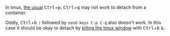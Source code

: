 In tmux, [the usual](https://stackoverflow.com/a/25354585) <kbd>Ctrl</kbd>+<kbd>p</kbd>, <kbd>Ctrl</kbd>+<kbd>q</kbd> may not work to detach from a container.

Oddly, <kbd>Ctrl</kbd>+<kbd>b</kbd> <kbd>:</kbd> followed by `send-keys C-p C-q` also doesn't work. In this case it should be okay to detach by
[killing the tmux window](https://github.com/isedwards/kb/blob/master/linux/tmux.md) with <kbd>Ctrl</kbd>+<kbd>b</kbd> <kbd>&</kbd>.
